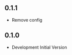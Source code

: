 <!-- https://developers.home-assistant.io/docs/add-ons/presentation#keeping-a-changelog -->

## 0.1.1

- Remove config

## 0.1.0

- Development Initial Version

